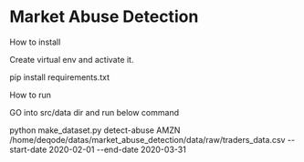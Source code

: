 Market Abuse Detection
==============================

How to install

Create virtual env and activate it.

pip install requirements.txt


How to run 

GO into src/data dir and run below command

python make_dataset.py detect-abuse AMZN /home/deqode/datas/market_abuse_detection/data/raw/traders_data.csv --start-date 2020-02-01  --end-date 2020-03-31




